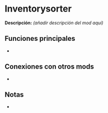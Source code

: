 # Inventorysorter

**Descripción:** *(añadir descripción del mod aquí)*

## Funciones principales
- 

## Conexiones con otros mods
- 

## Notas
- 
